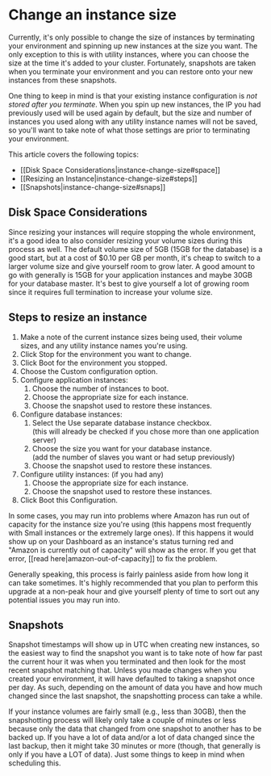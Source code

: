 # Change an instance size

Currently, it's only possible to change the size of instances by terminating your environment and spinning up new instances at the size you want. The only exception to this is with utility instances, where you can choose the size at the time it's added to your cluster. Fortunately, snapshots are taken when you terminate your environment and you can restore onto your new instances from these snapshots.

One thing to keep in mind is that your existing instance configuration is *not stored after you terminate*. When you spin up new instances, the IP you had previously used will be used again by default, but the size and number of instances you used along with any utility instance names will not be saved, so you'll want to take note of what those settings are prior to terminating your environment.

This article covers the following topics:

* [[Disk Space Considerations|instance-change-size#space]]
* [[Resizing an Instance|instance-change-size#steps]]
* [[Snapshots|instance-change-size#snaps]]

<h2 id="space">Disk Space Considerations</h2>

Since resizing your instances will require stopping the whole environment, it's a 
good idea to also consider resizing your volume sizes during this process as 
well. The default volume size of 5GB (15GB for the database) is a good start, but 
at a cost of $0.10 per GB per month, it's cheap to switch to a larger volume size 
and give yourself room to grow later. A good amount to go with generally is 15GB 
for your application instances and maybe 30GB for your database master. It's best 
to give yourself a lot of growing room since it requires full termination to increase 
your volume size.

<h2 id="steps">Steps to resize an instance</h2>

  1. Make a note of the current instance sizes being used, their volume sizes, and any utility instance names you're using.
  2. Click Stop for the environment you want to change.
  3. Click Boot for the environment you stopped.
  4. Choose the Custom configuration option.
  5. Configure application instances:
      1. Choose the number of instances to boot.
      2. Choose the appropriate size for each instance.
      3. Choose the snapshot used to restore these instances.
  6. Configure database instances:
      1. Select the Use separate database instance checkbox. <br />
         (this will already be checked if you chose more than one application server)
      2. Choose the size you want for your database instance. <br />
         (add the number of slaves you want or had setup previously)
      3. Choose the snapshot used to restore these instances.
  7. Configure utility instances: (if you had any)
      1. Choose the appropriate size for each instance.
      2. Choose the snapshot used to restore these instances.
  8. Click Boot this Configuration.

In some cases, you may run into problems where Amazon has run out of capacity for the instance size you're using (this happens most frequently with Small instances or the extremely large ones). If this happens it would show up on your Dashboard as an instance's status turning red and "Amazon is currently out of capacity" will show as the error. If you get that error, [[read here|amazon-out-of-capacity]] to fix the problem.

Generally speaking, this process is fairly painless aside from how long it can take sometimes. It's highly recommended that you plan to perform this upgrade at a non-peak hour and give yourself plenty of time to sort out any potential issues you may run into.



<h2 id="snaps">Snapshots</h2>

Snapshot timestamps will show up in UTC when creating new instances, so the easiest 
way to find the snapshot you want is to take note of how far past the current hour 
it was when you terminated and then look for the most recent snapshot matching that. 
Unless you made changes when you created your environment, it will have defaulted to 
taking a snapshot once per day. As such, depending on the amount of data you have and 
how much changed since the last snapshot, the snapshotting process can take a while.

If your instance volumes are fairly small (e.g., less than 30GB), then the snapshotting 
process will likely only take a couple of minutes or less because only the data that 
changed from one snapshot to another has to be backed up. If you have a lot of data 
and/or a lot of data changed since the last backup, then it might take 30 minutes or 
more (though, that generally is only if you have a LOT of data). Just some things to 
keep in mind when scheduling this.